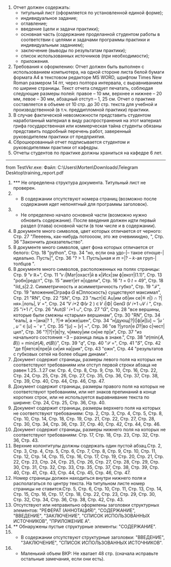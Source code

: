 1. Отчет должен содержать:
    - титульный лист (оформляется по установленной единой форме);
    - индивидуальное задание;
    - оглавление;
    - введение (цели и задачи практики);
    - основная часть (содержание проделанной студентом работы в соответствии с целями и задачами программы практики и индивидуальным заданием);
    - заключение (выводы по результатам практики);
    - список использованных источников (при необходимости);
    - приложения.
2.	Требования к оформлению: Отчет должен быть выполнен с использованием компьютера, на одной стороне листа белой бумаги формата А4 в текстовом редакторе MS WORD, шрифтом Times New Roman размером 14 пт, через полтора интервала, с выравниванием по ширине страницы. Текст отчета следует печатать, соблюдая следующие размеры полей: правое – 10 мм, верхнее и нижнее – 20 мм, левое – 30 мм, абзацный отступ – 1, 25 см.
Отчет о практике составляется в объеме от 10 стр. до 30 стр. текста для учебной и производственной (в т.ч. преддипломной практики) практики.
3.	В случае фактической невозможности представить студентом наработанный материал в виду распространения на этот материал грифа государственная или коммерческая тайна студенты обязаны представить подробный перечень работ, заверенный руководителем практики от предприятия.
4.	Сброшюрованный отчет подписывается студентом и руководителями практики от кафедры.
5.	Отчеты студентов по практике должны храниться на кафедре 6 лет.

---

from TestVkr.exe:
Файл: C:\Users\Morten\Downloads\Telegram Desktop\training_report.pdf
1. *** Не определена структура документа. Титульный лист не проверен.
2. * В содержании отсутствуют номера страниц (возможно после содержания идет непонятный для программы заголовок).
3. * Не определено начало основной части (возможно нужно обновить содержание). После введения должен идти первый раздел (глава) основной части (в том числе и в содержании).
4. В документе много символов, цвет которых отличается от черного: Стр. 27 "Леееень, как-нибудь потоооом, это же очевиииидно, ", Стр. 36 "Закончить доказательство".
5. В документе много символов, цвет фона которых отличается от белого: Стр. 18 "python", Стр. 34 "но, если она удо-|– такое отноше-|идеально. Пусть|", Стр. 36 "? > 1. Пусть|ьная и 𝑚 =|? – 𝑘-ая груп-|толбцов ".
6. В документе много символов, расположенных на полях страницы: Стр. 9 "𝑣 ℝ+", Стр. 11 "𝑣 𝑖|Мат|охаст|й в к|Исх|зм ф|екот|(1.1)", Стр. 13 "робн|редст", Стр. 15 "амет|ет н|одели", Стр. 16 "𝑡 = 0 𝑡 = 49", Стр. 18 "ild_s|2.2. Симметричность и асимметричность губко", Стр. 19 "ℱ", Стр. 19 "вложение□графа 𝐺 в□плоскость} существуют максимал", Стр. 21 "RN", Стр. 22 "SN", Стр. 23 "льст|∈ Au|им об|ин се|≝ 𝑛|} ∩ ?|ня».|лоть|, 𝑉 =", Стр. 24 "𝑉 𝑖+2 Φ(𝑣 2 ) ∈ 𝑉 𝑖|Φ| Gen𝐺 (𝑉 𝑖+1 ∪𝑉 𝑖 ", Стр. 25 "𝑖+1 𝑖", Стр. 26 "Aut(𝑆 ′ 𝑖+1 ∪", Стр. 27 "𝐺", Стр. 28 "все вершины, которые были смежны «старым» вершинам", Стр. 30 "RN", Стр. 34 "еаль|, а ~|ана|? 1 , ?|⇒ 𝑤|кже|шен", Стр. 34 "н|дующ|?|(|ф|и|[𝑢] ~ ′|𝑢 ′ , 𝑢 ″ ∈ [𝑢] ~ ′ 𝑣 ", Стр. 35 "[𝑢] ~ [𝑣] ~", Стр. 36 "ов ?|угол|е 𝐷?|во с|чест|цил", Стр. 36 "?|?|т|в|ту, ч|ямоу|им сн|не пр|и", Стр. 37 "из начального состояния −3 – разница лишь в знаке.", Стр. 38 "𝜎(min{𝐴, 𝐵}) = min{𝜎(𝐴), 𝜎(𝐵)}", Стр. 39 "𝑞", Стр. 40 "𝒮 =", Стр. 41 "𝑆", Стр. 42 "де fl|яется|пре|й си|ия на|рия", Стр. 43 "ожн", Стр. 44 "результатов с губковых сетей на более общие динами".
7. Документ содержит страницы, размеры левого поля на которых не соответствуют требованиям или отступ первой строки абзаца не равен 1.25…1.27 см: Стр. 4, Стр. 8, Стр. 9, Стр. 10, Стр. 16, Стр. 22, Стр. 24, Стр. 25, Стр. 26, Стр. 27, Стр. 35, Стр. 36, Стр. 37, Стр. 38, Стр. 39, Стр. 40, Стр. 44, Стр. 46, Стр. 47.
8. Документ содержит страницы, размеры правого поля на которых не соответствуют требованиям, или нет знаков препинаний в конце коротких строк, или не используется выравнивание текста по ширине: Стр. 24, Стр. 25, Стр. 36, Стр. 40.
9. Документ содержит страницы, размеры верхнего поля на которых не соответствуют требованиям: Стр. 2, Стр. 3, Стр. 4, Стр. 5, Стр. 8, Стр. 10, Стр. 14, Стр. 18, Стр. 19, Стр. 21, Стр. 22, Стр. 27, Стр. 28, Стр. 30, Стр. 34, Стр. 36, Стр. 37, Стр. 40, Стр. 42, Стр. 44, Стр. 46.
10. Документ содержит страницы, размеры нижнего поля на которых не соответствуют требованиям: Стр. 17, Стр. 18, Стр. 23, Стр. 32, Стр. 36, Стр. 43.
11. Верхние колонтитулы должны содержать один пустой абзац.Стр. 2, Стр. 3, Стр. 4, Стр. 5, Стр. 6, Стр. 7, Стр. 8, Стр. 9, Стр. 10, Стр. 11, Стр. 12, Стр. 14, Стр. 15, Стр. 16, Стр. 17, Стр. 19, Стр. 20, Стр. 21, Стр. 22, Стр. 23, Стр. 24, Стр. 25, Стр. 26, Стр. 27, Стр. 28, Стр. 29, Стр. 30, Стр. 31, Стр. 32, Стр. 33, Стр. 35, Стр. 37, Стр. 38, Стр. 39, Стр. 40, Стр. 41, Стр. 43, Стр. 44, Стр. 45, Стр. 46, Стр. 47.
12. Номер страницы должен находиться внутри нижнего поля и располагаться по центру текста. На титульном листе номер страницы не ставится.Стр. 5, Стр. 6, Стр. 10, Стр. 11, Стр. 13, Стр. 14, Стр. 15, Стр. 16, Стр. 17, Стр. 18, Стр. 22, Стр. 23, Стр. 29, Стр. 30, Стр. 32, Стр. 34, Стр. 36, Стр. 38, Стр. 42, Стр. 43.
13. Отсутствуют или неправильно оформлены заголовки структурных элементов: "РЕФЕРАТ (АННОТАЦИЯ)", "СОДЕРЖАНИЕ", "ВВЕДЕНИЕ", "ЗАКЛЮЧЕНИЕ", "СПИСОК ИСПОЛЬЗОВАННЫХ ИСТОЧНИКОВ", "ПРИЛОЖЕНИЕ А".
14. ** Обнаружены пустые структурные элементы: "СОДЕРЖАНИЕ".
15. * В содержании отсутствуют структурные заголовки: "ВВЕДЕНИЕ", "ЗАКЛЮЧЕНИЕ", "СПИСОК ИСПОЛЬЗОВАННЫХ ИСТОЧНИКОВ".
16. * Маленький объем ВКР: Не хватает 48 стр. (сначала исправьте остальные замечания, если они есть).
